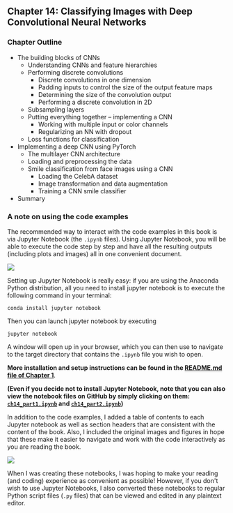 
##  Chapter 14: Classifying Images with Deep Convolutional Neural Networks


### Chapter Outline

- The building blocks of CNNs
  - Understanding CNNs and feature hierarchies
  - Performing discrete convolutions
    - Discrete convolutions in one dimension
    - Padding inputs to control the size of the output feature maps
    - Determining the size of the convolution output
    - Performing a discrete convolution in 2D
  - Subsampling layers
  - Putting everything together – implementing a CNN
    - Working with multiple input or color channels
    - Regularizing an NN with dropout
  - Loss functions for classification
- Implementing a deep CNN using PyTorch
  - The multilayer CNN architecture
  - Loading and preprocessing the data
  - Smile classification from face images using a CNN
    - Loading the CelebA dataset
    - Image transformation and data augmentation
    - Training a CNN smile classifier
- Summary

### A note on using the code examples

The recommended way to interact with the code examples in this book is via Jupyter Notebook (the `.ipynb` files). Using Jupyter Notebook, you will be able to execute the code step by step and have all the resulting outputs (including plots and images) all in one convenient document.

![](../ch02/images/jupyter-example-1.png)



Setting up Jupyter Notebook is really easy: if you are using the Anaconda Python distribution, all you need to install jupyter notebook is to execute the following command in your terminal:

    conda install jupyter notebook

Then you can launch jupyter notebook by executing

    jupyter notebook

A window will open up in your browser, which you can then use to navigate to the target directory that contains the `.ipynb` file you wish to open.

**More installation and setup instructions can be found in the [README.md file of Chapter 1](Theory/ML%20with%20PyTorch%20and%20Sklearn/ch01/README.md)**.

**(Even if you decide not to install Jupyter Notebook, note that you can also view the notebook files on GitHub by simply clicking on them: [`ch14_part1.ipynb`](ch14_part1.ipynb) and [`ch14_part2.ipynb`](ch14_part2.ipynb))**

In addition to the code examples, I added a table of contents to each Jupyter notebook as well as section headers that are consistent with the content of the book. Also, I included the original images and figures in hope that these make it easier to navigate and work with the code interactively as you are reading the book.

![](../ch02/images/jupyter-example-2.png)


When I was creating these notebooks, I was hoping to make your reading (and coding) experience as convenient as possible! However, if you don't wish to use Jupyter Notebooks, I also converted these notebooks to regular Python script files (`.py` files) that can be viewed and edited in any plaintext editor. 
